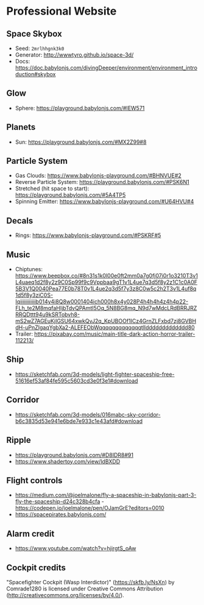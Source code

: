 # Professional Website

## Space Skybox

-   Seed: `2mrlhhgnk3k0`
-   Generator: http://wwwtyro.github.io/space-3d/
-   Docs: https://doc.babylonjs.com/divingDeeper/environment/environment_introduction#skybox

## Glow

-   Sphere: https://playground.babylonjs.com/#IEW571

## Planets

-   Sun: https://playground.babylonjs.com/#MX2Z99#8

## Particle System

-   Gas Clouds: https://www.babylonjs-playground.com/#BHNVUE#2
-   Reverse Particle System: https://playground.babylonjs.com/#PSK6N1
-   Stretched (hit space to start): https://playground.babylonjs.com/#5A4TP5
-   Spinning Emitter: https://www.babylonjs-playground.com/#U64HVU#4

## Decals

-   Rings: https://www.babylonjs-playground.com/#PSKRF#5

## Music

-   Chiptunes: https://www.beepbox.co/#8n31s1k0l00e0ft2mm0a7g0fj07i0r1o3210T3v1L4uaeq1d2f8y2z9C0Sp99f9c9Vppbaa9gT1v1L4ue7q3d5f8y2z1C1c0A0F5B3V1Q0040Pea77E0b78T0v1L4ue2q3d5f7y3z8C0w5c2h2T3v1L4uf8q1d5f8y3ziC0S-Iqiiiiiiiiiiiib014y4i8Q8w0001404ich000h8x4y028P4h4h4h4z4h4p22-FLh_te2M8mqfaHIjbTdvQPAmtI5Oq_5N8BG8mq_N9d7wMdcLRdBRRJRZRRQDttt94u9kSRTobvh8-mS2wZ7AGEuKjIGSU64xwkQvJ2q_KpUBOOf1ICz4GrnZLFxbd7zj8GVBHdH-uPnZIgaqYgbXa2-ALEFEObWqqqqqqqqqqqqqtllddddddddddddd80
-   Trailer: https://pixabay.com/music/main-title-dark-action-horror-trailer-112213/

## Ship

-   https://sketchfab.com/3d-models/light-fighter-spaceship-free-51616ef53af84fe595c5603cd3e0f3e1#download

## Corridor

-   https://sketchfab.com/3d-models/016mabc-sky-corridor-b6c3835d53e941e6bde7e933c1e43afd#download

## Ripple

-   https://playground.babylonjs.com/#D8IDR8#91
-   https://www.shadertoy.com/view/ldBXDD

## Flight controls

-   https://medium.com/@joelmalone/fly-a-spaceship-in-babylonjs-part-3-fly-the-spaceship-d24c328b4cfa -https://codepen.io/joelmalone/pen/OJamGrE?editors=0010
-   https://spacepirates.babylonjs.com/

## Alarm credit

-   https://www.youtube.com/watch?v=hjirgtS_oAw

## Cockpit credits

"Spacefighter Cockpit (Wasp Interdictor)" (https://skfb.ly/NsXn) by Comrade1280 is licensed under Creative Commons Attribution (http://creativecommons.org/licenses/by/4.0/).

